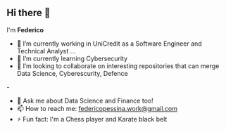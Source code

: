 ## Hi there 👋


I'm **Federico** 
- 🔭 I’m currently working in UniCredit as a Software Engineer and Technical Analyst ...
- 🌱 I’m currently learning Cybersecurity
- 👯 I’m looking to collaborate on interesting repositories that can merge Data Science, Cyberescurity, Defence
<!-- 🤔 I’m looking for help with ... -->- 
- 💬 Ask me about Data Science and Finance too!
- 📫 How to reach me: federicopessina.work@gmail.com
- ⚡ Fun fact: I'm a Chess player and Karate black belt



